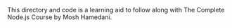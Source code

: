 This directory and code is a learning aid to follow along with The Complete Node.js Course by Mosh Hamedani.